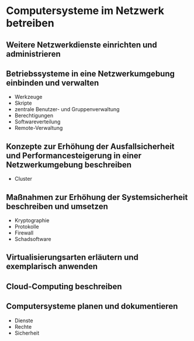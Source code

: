 # Computersysteme im Netzwerk betreiben

## Weitere Netzwerkdienste einrichten und administrieren

## Betriebssysteme in eine Netzwerkumgebung einbinden und verwalten
+ Werkzeuge
+ Skripte
+ zentrale Benutzer- und Gruppenverwaltung
+ Berechtigungen
+ Softwareverteilung
+ Remote-Verwaltung

## Konzepte zur Erhöhung der Ausfallsicherheit und Performancesteigerung in einer Netzwerkumgebung beschreiben
+ Cluster

## Maßnahmen zur Erhöhung der Systemsicherheit beschreiben und umsetzen
+ Kryptographie
+ Protokolle
+ Firewall
+ Schadsoftware

## Virtualisierungsarten erläutern und exemplarisch anwenden

## Cloud-Computing beschreiben

## Computersysteme planen und dokumentieren
+ Dienste
+ Rechte
+ Sicherheit